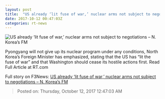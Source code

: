 ```yaml
---
layout: post
title:  "US already ‘lit fuse of war,’ nuclear arms not subject to negotiations – N. Korea’s FM"
date: 2017-10-12 00:47:03Z
categories: rt-news
---
```


![US already ‘lit fuse of war,’ nuclear arms not subject to negotiations – N. Korea’s FM](https://cdni.rt.com/files/2017.10/article/59de846dfc7e93ba678b4567.jpg)

Pyongyang will not give up its nuclear program under any conditions, North Korea’s Foreign Minister has emphasized, stating that the US has “lit the fuse of war” and that Washington should cease its hostile actions first. Read Full Article at RT.com


Full story on F3News: [US already ‘lit fuse of war,’ nuclear arms not subject to negotiations – N. Korea’s FM](http://www.f3nws.com/n/PAd3aF)

> Posted on: Thursday, October 12, 2017 12:47:03 AM
